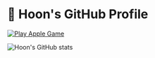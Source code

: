 # 🍎 Hoon's GitHub Profile

[![Play Apple Game](https://img.shields.io/badge/PLAY%20APPLE%20GAME-FF4C4C?style=for-the-badge&logo=apple&logoColor=white)](https://mhoo999.github.io/apple_game/)

![Hoon's GitHub stats](https://github-readme-stats.vercel.app/api?username=mhoo999&bg_color=30,e96443,904e95&title_color=fff&text_color=fff)
